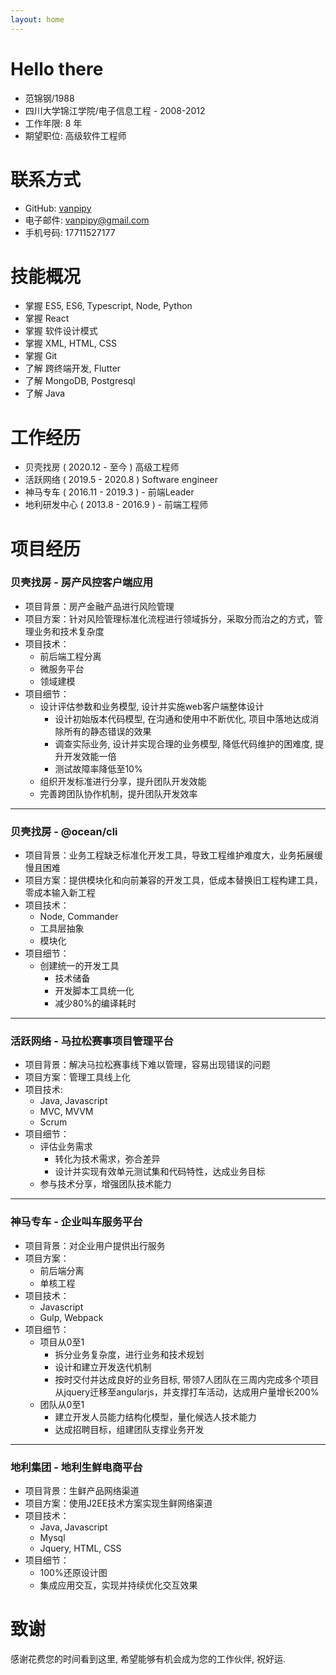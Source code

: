 ```yaml
---
layout: home
---
```


# Hello there
* 范锦钢/1988
* 四川大学锦江学院/电子信息工程 - 2008-2012
* 工作年限: 8 年
* 期望职位: 高级软件工程师

# 联系方式
* GitHub: [vanpipy](https://github.com/vanpipy)
* 电子邮件: <vanpipy@gmail.com>
* 手机号码: 17711527177

# 技能概况
* 掌握 ES5, ES6, Typescript, Node, Python
* 掌握 React
* 掌握 软件设计模式
* 掌握 XML, HTML, CSS
* 掌握 Git
* 了解 跨终端开发, Flutter
* 了解 MongoDB, Postgresql
* 了解 Java

# 工作经历
* 贝壳找房 ( 2020.12 - 至今 ) 高级工程师
* 活跃网络 ( 2019.5 - 2020.8 ) Software engineer
* 神马专车 ( 2016.11 - 2019.3 ) - 前端Leader
* 地利研发中心 ( 2013.8 - 2016.9 ) - 前端工程师

# 项目经历

### 贝壳找房 - 房产风控客户端应用
* 项目背景：房产金融产品进行风险管理
* 项目方案：针对风险管理标准化流程进行领域拆分，采取分而治之的方式，管理业务和技术复杂度
* 项目技术：
  - 前后端工程分离
  - 微服务平台
  - 领域建模
* 项目细节：
  - 设计评估参数和业务模型, 设计并实施web客户端整体设计
    - 设计初始版本代码模型, 在沟通和使用中不断优化, 项目中落地达成消除所有的静态错误的效果
    - 调查实际业务, 设计并实现合理的业务模型, 降低代码维护的困难度, 提升开发效能一倍
    - 测试故障率降低至10%
  - 组织开发标准进行分享，提升团队开发效能
  - 完善跨团队协作机制，提升团队开发效率

---

### 贝壳找房 - @ocean/cli
* 项目背景：业务工程缺乏标准化开发工具，导致工程维护难度大，业务拓展缓慢且困难
* 项目方案：提供模块化和向前兼容的开发工具，低成本替换旧工程构建工具，零成本输入新工程
* 项目技术：
  - Node, Commander
  - 工具层抽象
  - 模块化
* 项目细节：
  - 创建统一的开发工具
    - 技术储备
    - 开发脚本工具统一化
    - 减少80%的编译耗时

---

### 活跃网络 - 马拉松赛事项目管理平台
* 项目背景：解决马拉松赛事线下难以管理，容易出现错误的问题
* 项目方案：管理工具线上化
* 项目技术:
  - Java, Javascript
  - MVC, MVVM
  - Scrum
* 项目细节：
  * 评估业务需求
    - 转化为技术需求，弥合差异
    - 设计并实现有效单元测试集和代码特性，达成业务目标
  * 参与技术分享，增强团队技术能力

---

### 神马专车 - 企业叫车服务平台
* 项目背景：对企业用户提供出行服务
* 项目方案：
  - 前后端分离
  - 单核工程
* 项目技术：
  - Javascript
  - Gulp, Webpack
* 项目细节：
  - 项目从0至1
    - 拆分业务复杂度，进行业务和技术规划
    - 设计和建立开发迭代机制
    - 按时交付并达成良好的业务目标, 带领7人团队在三周内完成多个项目从jquery迁移至angularjs，并支撑打车活动，达成用户量增长200%
  - 团队从0至1
    - 建立开发人员能力结构化模型，量化候选人技术能力
    - 达成招聘目标，组建团队支撑业务开发

---

### 地利集团 - 地利生鲜电商平台
* 项目背景：生鲜产品网络渠道
* 项目方案：使用J2EE技术方案实现生鲜网络渠道
* 项目技术：
  - Java, Javascript
  - Mysql
  - Jquery, HTML, CSS
* 项目细节：
  - 100%还原设计图
  - 集成应用交互，实现并持续优化交互效果

# 致谢
感谢花费您的时间看到这里, 希望能够有机会成为您的工作伙伴, 祝好运.
